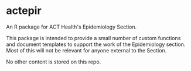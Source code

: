# actepir

An R package for ACT Health's Epidemiology Section.

This package is intended to provide a small number of custom functions and document templates to support the work of the Epidemiology section.  Most of this will not be relevant for anyone external to the Section.

No other content is stored on this repo.
